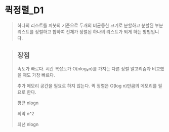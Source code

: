# 퀵정렬\_D1

> 하나의 리스트를 피봇의 기준으로 두개의 비균등한 크기로 분할하고 분할된 부분 리스트를 정렬하고 합하여 전체가 정렬된 하나의 리스트가 되게 하는 방법입니다.

> ## 장점
>
> 속도가 빠르다. 시간 복잡도가 O\(nlog₂n\)를 가지는 다른 정렬 알고리즘과 비교했을 때도 가장 빠르다. 
>
> 추가 메모리 공간을 필요로 하지 않는다. 퀵 정렬은 O\(log n\)만큼의 메모리를 필요로 한다. 
>
> 평균 nlogn
>
> 최악 n^2
>
> 최선 nlogn



